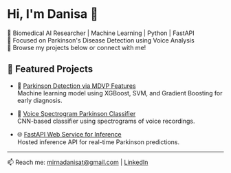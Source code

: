 # Hi, I'm Danisa 👋

🌱 Biomedical AI Researcher | Machine Learning | Python | FastAPI  
🔬 Focused on Parkinson's Disease Detection using Voice Analysis  
📂 Browse my projects below or connect with me!

## 📌 Featured Projects

- 🧠 [Parkinson Detection via MDVP Features](https://github.com/your-username/...)  
  Machine learning model using XGBoost, SVM, and Gradient Boosting for early diagnosis.

- 🎤 [Voice Spectrogram Parkinson Classifier](https://github.com/your-username/...)  
  CNN-based classifier using spectrograms of voice recordings.

- 🌐 [FastAPI Web Service for Inference](https://github.com/your-username/...)  
  Hosted inference API for real-time Parkinson predictions.

---

📫 Reach me: mirnadanisat@gmail.com | [LinkedIn](https://www.linkedin.com/in/mirnadanisatandjung/)
